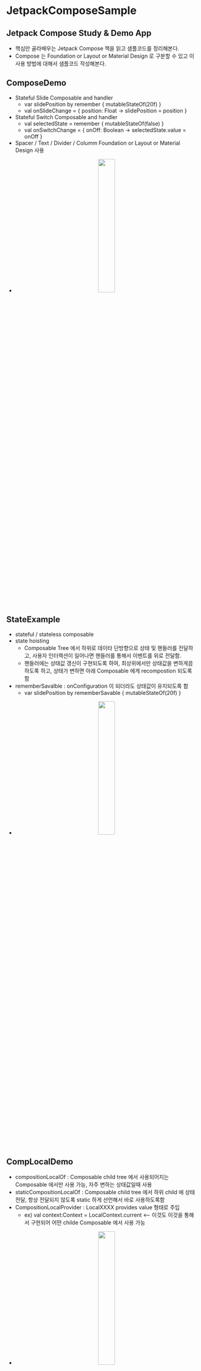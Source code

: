 # JetpackComposeSample
## Jetpack Compose Study &amp; Demo App
- 핵심만 골라배우는 Jetpack Compose 책을 읽고 샘플코드를 정리해본다.
- Compose 는 Foundation or Layout or Material Design 로 구분할 수 있고 이 사용 방법에 대해서 샘플코드 작성해본다.

## ComposeDemo
- Stateful Slide Composable and handler
  - var slidePosition by remember { mutableStateOf(20f) } 
  - val onSlideChange = { position: Float -> slidePosition = position }
- Stateful Switch Composable and handler
  - val selectedState = remember { mutableStateOf(false) } 
  - val onSwitchChange = { onOff: Boolean -> selectedState.value = onOff }
- Spacer / Text / Divider / Columm Foundation or Layout or Material Design 사용
- <p align="center"><img src = "https://github.com/jhanulis7/JetpackComposeSample/blob/main/DemoCompose.png" width="30%" height="30%"></p>

## StateExample
- stateful / stateless composable
- state hoisting 
  - Composable Tree 에서 하위로 데이타 단방향으로 상태 및 핸들러를 전달하고, 사용자 인터랙션이 일어나면 핸들러를 통해서 이벤트를 위로 전달함.
  - 핸들러에는 상태값 갱신이 구현되도록 하여, 최상위에서만 상태값을 변하게끔 하도록 하고, 상태가 변하면 아래 Composable 에게 recompostion 되도록 함
- rememberSavalble : onConfiguration 이 되더라도 상태값이 유지되도록 함
  - var slidePosition by rememberSavable { mutableStateOf(20f) } 
- <p align="center"><img src = "https://github.com/jhanulis7/JetpackComposeSample/blob/main/Hoisting.png" width="30%" height="30%"></p>

## CompLocalDemo
- compositionLocalOf : Composable child tree 에서 사용되어지는 Composable 에서만 사용 가능, 자주 변하는 상태값일때 사용
- staticCompositionLocalOf : Composable child tree 에서 하위 child 에 상태 전달, 항상 전달되지 않도록 static 하게 선언해서 바로 사용하도록함
- CompositionLocalProvider : LocalXXXX provides value 형태로 주입
  - ex) val context:Context = LocalContext.current  <-- 이것도 이것을 통해서 구현되어 어떤 childe Composable 에서 사용 가능
- <p align="center"><img src = "https://github.com/jhanulis7/JetpackComposeSample/blob/main/CompLocal.png" width="30%" height="30%"></p>

## SlotApiDemo
- Composable 함수를 다른 함수에 넣어주는 방법
- Composable 함수를 받은 Composable 은 런타임중에 동적으로 삽입이 되어, UI 를 구성할 수 있다
- 즉, Slot Api 를 이용한 Composable 은 본질적으로 런타임중에 삽입할 수 있는 하나 이상의 다른 Composable 을 포함하는 사용자 인터페이스 템플릿이다.
- LinearProgressIndicator / CircularProgressIndicator / Image / CheckBoxes / painterResource
- <p align="center"><img src = "https://github.com/jhanulis7/JetpackComposeSample/blob/main/SlotApi.png" width="30%" height="30%">
  <img src = "https://github.com/jhanulis7/JetpackComposeSample/blob/main/SlotApi2.png" width="30%" height="30%">
  <img src = "https://github.com/jhanulis7/JetpackComposeSample/blob/main/SlotApi3.png" width="30%" height="30%"></p>

## ModifierDemo
- Modifier 는 테두리 배경 크기 핸들러 제스쳐등을 다른 컴포즈블에 전달한다.
- 이때 Modifier 의 순서가 가장 중요하다.
  - padding 이후에 border 를 할것인가, border 후에 padding 할것인가.
- Modifier 는 Param 중 1st 선택적 Param 이어야 한다.
  - fun CustomImage(imageId: Int, modifier: Modifier = Modifier)
- Modifer 를 합칠경우, then 을 사용
  - val combined = first.then(second)  
- RoundedCornerShape / clip
- <p align="center"><img src = "https://github.com/jhanulis7/JetpackComposeSample/blob/main/Modifier.png" width="30%" height="30%"></p>

## LayoutDemo
- Row, Column 사용법 / Box Layout 사용법
- alignByBaseline / alignBy / clip / RoundCorner / CircleShape / CutCornerShape
- <p align="center"><img src = "https://github.com/jhanulis7/JetpackComposeSample/blob/main/Layout.png" width="30%" height="30%"></p>

## CustomLayoutDemo
- Box, Row, Column 컴포넌트는 모든 자식의 높이와 폭을 측정하고 위치를 계산해 그에 맞게 행열 스택위치를 생성하는 로직을 포함하고 있다. 동일한 기법을 통하여 다양한 고급 레이아웃을 만들수 있다
- fun Modifier.<커스텀 레이아웃이름>(선택적 param) { measurable, constaints -> }
  - measurable : 자식이 배치될 정보
  - constraints : 자식이 사용할 수 있는 최대/최소 widhth/height 
- fraction 값(0.f - 1f) 을 이용하여, guideLine 처럼 기준으로 UI 를 그릴 수 있다 
- <p align="center"><img src = "https://github.com/jhanulis7/JetpackComposeSample/blob/main/CustomLayout.png" width="30%" height="30%"></p>
- CustomLayout 을 구현하면, 여러 자식에게 하나의 커스텀 레이아웃을 제공 할 수 있다.
- CustomLayout 은 Compose의 Layout Composable 을 이용하여 선언, 이 함수는 여러 자식을 측정하고 위치를 지정하는 목적으로만 사용

## Coroutine & LauchEffect
- Composable 안에서의 Coroutine Scope 사용은 rememberCoroutineScope() 이다
- `val coroutineScope = rememeberCoroutineScope()`
- 취소시 `coroutineScope.cancel()`
- Composable 안에서 corotuineScope.lauch() {} 를 호출하면 LaunchedEffect 를 사용하라라고 에러가 표시된다.
- 해당 composable 이 recompostion 되면서 코루틴이 계속 실행 될 가능성이 높기 때문에 이를 해결하기 위해서 LauchEffect 를 사용하라라고 권장한다. 즉, 부모의 라이프사이클을 인식하기 때문에 안전하게 사용할 수 있다
- LaunchedEffect Composable 이 호출되면, 해당 코루틴은 즉시 실행이 되고 비동기로 수행한다. 부모 Composable 이 종료가 되면 해당 LauchEffect 인스턴스와 코루틴은 파기된다.
- `LaunchedEffect(key1 ..)` 의 Key1 패러메터값은 recompostion 통해 코루틴 동작을 제어한다. 즉, key 값이 변경이 되지 않으면 해당 코루틴을 유지하고, 변경이 되면 현재 코루틴을 취소하고 새로운 코루틴을 실행한다. 
- 

## ViewModelDemo
- viewModel 을 singleTone 하지 않고 사용하면 매번 새로운 뷰모델 생성 하게 되어 사용하던 State 가 항상 초기값을 가질 수 있다
- 이런 경우, hilt 싱글톤 injection 하던가, MainActivity 에서 viewModel 받도록 한다.
- 또는 자식 composable(subScreen) 에 viewModel 상태와 핸들러를 전달한다. 이번 예제는 이걸로 한다.
- <p align="center"><img src = "https://github.com/jhanulis7/JetpackComposeSample/blob/main/viewModelDemo.png" width="30%" height="30%"></p>


## NavigationSample
- compose navigation sample
- home screen 에서 이름을 입력받고, Welcome 에서 이름 받아서 보여주고, Profile 스크린으로 넘어가는데, 백키시 홈으로 넘어가도록 설정함
- Outline text 예제로 hoisting 도 함께 구현
- <p align="center"><img src = "https://github.com/jhanulis7/JetpackComposeSample/blob/main/NavigationSample/compose-navi-1.png" width="30%" height="30%">
  <img src = "https://github.com/jhanulis7/JetpackComposeSample/blob/main/NavigationSample/compose-navi-2" width="30%" height="30%">
  <img src = "https://github.com/jhanulis7/JetpackComposeSample/blob/main/NavigationSample/compose-navi-3" width="30%" height="30%"></p>
  
## RoomSample
- viewModel + LiveData + Room Architecture 를 이용함
- Product 이름 , 수량을 room database 에 저장하고 읽고 업데이트 하는 샘플 앱
- <p align="center"><img src = "https://github.com/jhanulis7/JetpackComposeSample/blob/main/roomSample.png" width="30%" height="30%"></p>
